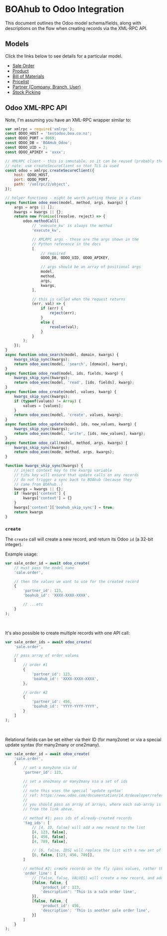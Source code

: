 # BOAhub to Odoo Integration

This document outlines the Odoo model schema/fields, along with descriptions on the flow when creating records via the XML-RPC API.


## Models

Click the links below to see details for a particular model.

 * [Sale Order](models/sale-order.md)
 * [Product](models/sale-order.md)
 * [Bill of Materials](models/mrp-bom.md)
 * [Pricelist](models/sale-order.md)
 * [Partner (Company, Branch, User)](models/sale-order.md)
 * [Stock Picking](models/sale-order.md)


## Odoo XML-RPC API

Note, I'm assuming you have an XML-RPC wrapper similar to:

```javascript
var xmlrpc = require('xmlrpc');
const ODOO_HOST = 'testodoo.boa.co.nz';
const ODOO_PORT = 8069;
const ODOO_DB = 'BOAHub_Odoo';
const ODOO_UID = 2;
const ODOO_APIKEY = 'xxxx';

// XMLRPC client - this is immutable, so it can be reused (probably thread-safe too)
// note: use createSecureClient so that TLS is used
const odoo = xmlrpc.createSecureClient({
    host: ODOO_HOST,
    port: ODOO_PORT,
    path: '/xmlrpc/2/object',
});

// helper functions - might be worth putting these in a class
async function odoo_exec(model, method, args, kwargs) {
    args = args || [];
    kwargs = kwargs || {};
    return new Promise((resolve, reject) => {
        odoo.methodCall(
            // 'execute_kw' is always the method
            'execute_kw',

            // XMLRPC args - these are the args shown in the
            // Python reference in the docs
            [
                // required
                ODOO_DB, ODOO_UID, ODOO_APIKEY,

                // args should be an array of positional args
                model,
                method,
                args,
                kwargs,
            ],

            // this is called when the request returns
            (err, val) => {
                if (err) {
                    reject(err);
                }
                else {
                    resolve(val);
                }
            }
        );
    });
}
async function odoo_search(model, domain, kwargs) {
    kwargs_skip_sync(kwargs);
    return odoo_exec(model, 'search', [domain], kwarg);
}
async function odoo_read(model, ids, fields, kwarg) {
    kwargs_skip_sync(kwargs);
    return odoo_exec(model, 'read', [ids, fields], kwarg);
}
async function odoo_create(model, values, kwarg) {
    kwargs_skip_sync(kwargs);
    if (typeof(values) != Array) {
        values = [values];
    }
    return odoo_exec(model, 'create', values, kwarg);
}
async function odoo_update(model, ids, new_values, kwarg) {
    kwargs_skip_sync(kwargs);
    return odoo_exec(model, 'write', [ids, new_values], kwarg);
}
async function odoo_call(model, method, args, kwargs) {
    kwargs_skip_sync(kwargs);
    return odoo_exec(mode, method, args, kwargs);
}

function kwargs_skip_sync(kwargs) {
    // inject context key to the kwargs variable
    // tihs key will ensure that update calls on any records
    // do not trigger a sync back to BOAhub (because they
    // came from BOAhub..)
    kwargs = kwargs || {};
    if !kwargs['context'] {
        kwargs['context'] = {}
    }
    kwargs['context']['boahub_skip_sync'] = true;
    return kwargs
}
```

### `create`

The `create` call will create a new record, and return its Odoo `id` (a 32-bit integer).

Example usage:
```javascript
var sale_order_id = await odoo_create(
    // must pass the model name
    'sale.order',

    // then the values we want to use for the created record
    {
        'partner_id': 123,
        'boahub_id': 'XXXX-XXXX-XXXX',

        // ...etc
    }
);
```

<br />

It's also possible to create multiple records with one API call:
```javascript
var sale_order_ids = await odoo_create(
    'sale.order',

    // pass array of order values
    [
        // order #1
        {
            'partner_id': 123,
            'boahub_id': 'XXXX-XXXX-XXXX',
        },

        // order #2
        {
            'partner_id': 456,
            'boahub_id': 'YYYY-YYYY-YYYY',
        }
    ]
);
```

<br />

Relational fields can be set either via their ID (for many2one) or via a special update syntax (for many2many or one2many).

```javascript
var sale_order_id = await odoo_create(
    'sale.order',
    {
        // set a many2one via id
        'partner_id': 123,

        // set a one2many or many2many via a set of ids
        //
        // note this uses the special 'update syntax'
        // ref: https://www.odoo.com/documentation/14.0/developer/reference/addons/orm.html#odoo.models.Model.write
        //
        // you should pass an array of arrays, where each sub-array is one of the commands
        // from the link above.

        // method #1: pass ids of already-created records
        'tag_ids': [
            // [4, ID, false] will add a new record to the list
            [4, 123, false],
            [4, 456, false],
            [4, 789, false],

            // [6, false, IDS] will replace the list with a new set of records from `IDS`
            [6, false, [123, 456, 789]],
        ]

        // method #2: create records on the fly (pass values, rather than ids)
        'order_line': [
            // [false, false, VALUES] will create a new record, and add it to the list
            [false, false, {
                'product_id': 123,
                'description': 'This is a sale order line',
            }],
            [false, false, {
                'product_id': 456,
                'description': 'This is another sale order line',
            }]
        ]
    }
);
```